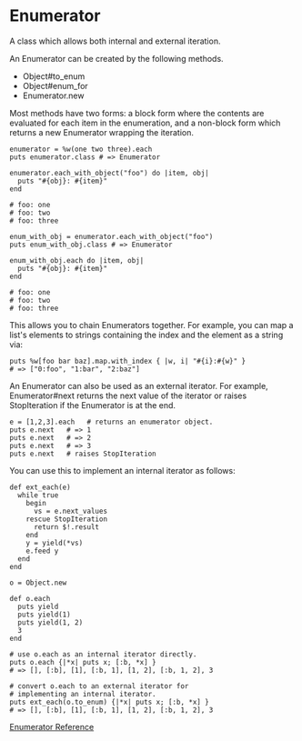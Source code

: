 # Enumerator

A class which allows both internal and external iteration.

An Enumerator can be created by the following methods.
*   Object#to_enum
*   Object#enum_for
*   Enumerator.new


Most methods have two forms: a block form where the contents are evaluated for
each item in the enumeration, and a non-block form which returns a new
Enumerator wrapping the iteration.

    enumerator = %w(one two three).each
    puts enumerator.class # => Enumerator

    enumerator.each_with_object("foo") do |item, obj|
      puts "#{obj}: #{item}"
    end

    # foo: one
    # foo: two
    # foo: three

    enum_with_obj = enumerator.each_with_object("foo")
    puts enum_with_obj.class # => Enumerator

    enum_with_obj.each do |item, obj|
      puts "#{obj}: #{item}"
    end

    # foo: one
    # foo: two
    # foo: three

This allows you to chain Enumerators together.  For example, you can map a
list's elements to strings containing the index and the element as a string
via:

    puts %w[foo bar baz].map.with_index { |w, i| "#{i}:#{w}" }
    # => ["0:foo", "1:bar", "2:baz"]

An Enumerator can also be used as an external iterator. For example,
Enumerator#next returns the next value of the iterator or raises StopIteration
if the Enumerator is at the end.

    e = [1,2,3].each   # returns an enumerator object.
    puts e.next   # => 1
    puts e.next   # => 2
    puts e.next   # => 3
    puts e.next   # raises StopIteration

You can use this to implement an internal iterator as follows:

    def ext_each(e)
      while true
        begin
          vs = e.next_values
        rescue StopIteration
          return $!.result
        end
        y = yield(*vs)
        e.feed y
      end
    end

    o = Object.new

    def o.each
      puts yield
      puts yield(1)
      puts yield(1, 2)
      3
    end

    # use o.each as an internal iterator directly.
    puts o.each {|*x| puts x; [:b, *x] }
    # => [], [:b], [1], [:b, 1], [1, 2], [:b, 1, 2], 3

    # convert o.each to an external iterator for
    # implementing an internal iterator.
    puts ext_each(o.to_enum) {|*x| puts x; [:b, *x] }
    # => [], [:b], [1], [:b, 1], [1, 2], [:b, 1, 2], 3

[Enumerator Reference](https://ruby-doc.org/core-2.7.0/Enumerator.html)
